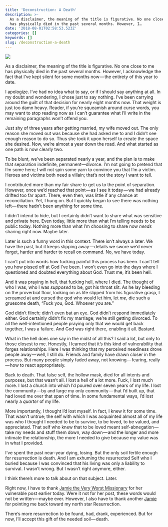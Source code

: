 ```yaml
---
title: 'Deconstruction: A Death'
description: >-
  As a disclaimer, the meaning of the title is figurative. No one close to me
  has physically died in the past several months. However, I…
date: '2018-08-01T02:58:53.523Z'
categories: []
keywords: []
slug: /deconstruction-a-death
---
```


![](https://cdn-images-1.medium.com/max/1200/1*CYayrcdRnpPIZoqXEjP-FQ.jpeg)

As a disclaimer, the meaning of the title is figurative. No one close to me has physically died in the past several months. However, I acknowledge the fact that I’ve kept silent for some months now — the entirety of this year to date.

I apologize. I’ve had no idea what to say, or if I should say anything at all. In my doubt and wondering, I chose just to say nothing. I’ve been carrying around the guilt of that decision for nearly eight months now. That weight is just too damn heavy. Reader, if you’re squeamish around curse words, you may want to stop reading now as I can’t guarantee what I’ll write in the remaining paragraphs won’t offend you.

Just shy of three years after getting married, my wife moved out. The only reason she moved out was because she had asked me to and I didn’t see enough reason to do so. Thus she took it upon herself to create the space she desired. Now, we’re almost a year down the road. And what started as one path is now clearly two.

To be blunt, we’ve been separated nearly a year, and the plan is to make that separation indefinite, permanent—divorce. I’m not going to pretend that I’m some hero; I will not spin some yarn to convince you that I’m a victim. Heroes and victims both need a villain; that’s not the story I want to tell.

I contributed more than my fair share to get us to the point of separation. However, once we’d reached that point — as I see it today — we had already drifted too far apart. There, even then, was little if any chance at reconciliation. Yet, I hung on. But I quickly began to see there was nothing left — there hadn’t been anything for some time.

I didn’t intend to hide, but I certainly didn’t want to share what was sensitive and private here. Even today, little more than what I’m telling needs to be public today. Nothing more than what I’m choosing to share now _needs_ sharing right now. Maybe later.

Later is such a funny word in this context. There isn’t always a later. We have the past, but it keeps slipping away — details we swore we’d never forget, harder and harder to recall on command. No, we have today.

I can’t put into words how fucking painful this process has been. I can’t tell you how pissed off at God I’ve been. I won’t even go into the days where I questioned and doubted everything about God. Trust me, it’s been hell.

And it was praying in hell, that fucking hell, where I died. The thought of who I was, who I was _supposed_ to be, got his throat slit. As he lay bleeding on the proverbial floor, looking on as life slipped from his figurative grasp, I screamed at and cursed the god who would let him, let _me_, die such a gruesome death, “Fuck you, God. Whoever you are.”

God didn’t flinch; didn’t even bat an eye. God didn’t respond immediately either. God certainly didn’t fix my marriage; we’re still getting divorced. To all the well-intentioned people praying only that we would get back together, I was a failure. And God was right there, enabling it all. Bastard.

What in the hell does one say in the midst of all this? I said a lot, but only to those closest to me. Honestly, I learned that it’s this kind of vulnerability that forges relationships. Here I was thinking that my perceived neediness drove people away — well, I still do. Friends and family have drawn closer in the process. But many people simply faded away, not knowing — fearing, really — how to react appropriately.

Back to death. That false self, the hollow mask, died for all intents and purposes, but that wasn’t all. I lost a hell of a lot more. Fuck, I lost much more. I lost a church into which I’d poured over seven years of my life. I lost the community — by and large my only community — that I’d built up, that had loved me over that span of time. In some fundamental ways, I’d lost nearly a _quarter_ of my life.

More importantly, I thought I’d lost myself. In fact, I knew it for some time. That wasn’t untrue; the self with which I was acquainted almost all of my life was who I thought I needed to be to survive, to be loved, to be valued, and appreciated. That self who knew that to be loved meant self-abnegation — take my needs and stuff them down, way down — and the longer and more intimate the relationship, the more I needed to give because my value was in what I provided.

I’ve spent the past near-year dying, losing. But the only soil fertile enough for resurrection is death. And I am exhuming the resurrected Self who I buried because I was convinced that his living was only a liability to survival. I wasn’t wrong. But I wasn’t right anymore, either.

I think there’s more to talk about on that subject. Later.

Right now, I have to thank [Jamie the Very Worst Missionary](https://theveryworstmissionary.com/2018/07/divorce-death-and-resurrection/) for her vulnerable post earlier today. Were it not for her post, these words would not be written — maybe ever. However, I also have to thank another [Jamie](http://www.jamieleefinch.com) for pointing me back toward my north star Resurrection.

There’s more resurrection to be found, had, drank, experienced. But for now, I’ll accept this gift of the needed soil — death.